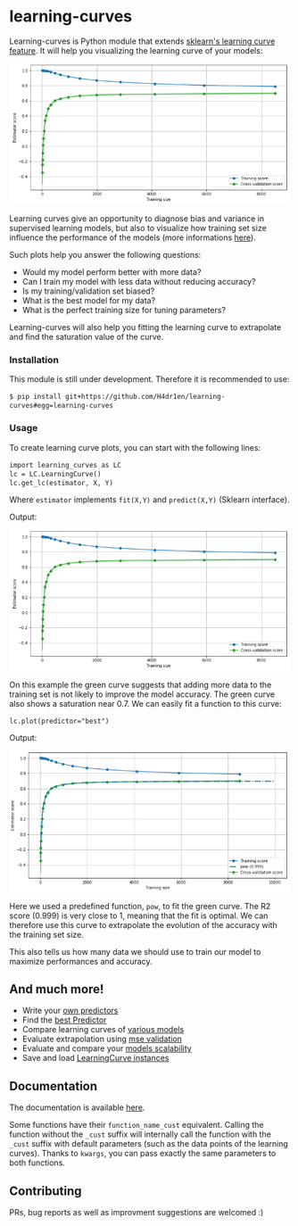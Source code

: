 # learning-curves

Learning-curves is Python module that extends [sklearn's learning curve feature](https://scikit-learn.org/stable/modules/generated/sklearn.model_selection.learning_curve.html). It will help you visualizing the learning curve of your models:

![alt text](https://github.com/H4dr1en/learning-curves/blob/master/images/learning_curve_no_fit.png)

Learning curves give an opportunity to diagnose bias and variance in supervised learning models, but also to visualize how training set size influence the performance of the models (more informations [here](https://www.dataquest.io/blog/learning-curves-machine-learning/)).

Such plots help you answer the following questions:
 - Would my model perform better with more data?
 - Can I train my model with less data without reducing accuracy?
 - Is my training/validation set biased?
 - What is the best model for my data?
 - What is the perfect training size for tuning parameters?
 
 Learning-curves will also help you fitting the learning curve to extrapolate and find the saturation value of the curve.

### Installation

This module is still under development. Therefore it is recommended to use:
```
$ pip install git+https://github.com/H4dr1en/learning-curves#egg=learning-curves
```

### Usage

To create learning curve plots, you can start with the following lines:

```
import learning_curves as LC
lc = LC.LearningCurve()
lc.get_lc(estimator, X, Y)
```
Where `estimator` implements `fit(X,Y)` and `predict(X,Y)` (Sklearn interface).

Output:

![alt text](https://github.com/H4dr1en/learning-curves/blob/master/images/learning_curve_no_fit.png)

On this example the green curve suggests that adding more data to the training set is not likely to improve the model accuracy. The green curve also shows a saturation near 0.7. We can easily fit a function to this curve:

```
lc.plot(predictor="best")
```
Output:

![alt text](https://github.com/H4dr1en/learning-curves/blob/master/images/learning_curve_simple.png)

Here we used a predefined function, `pow`, to fit the green curve. The R2 score (0.999) is very close to 1, meaning that the fit is optimal. We can therefore use this curve to extrapolate the evolution of the accuracy with the training set size.

This also tells us how many data we should use to train our model to maximize performances and accuracy.

## And much more!

- Write your [own predictors](https://h4dr1en.github.io/learning-curves/intro.html#custom-predictors)
- Find the [best Predictor](https://h4dr1en.github.io/learning-curves/intro.html#find-the-best-predictor)
- Compare learning curves of [various models](https://h4dr1en.github.io/learning-curves/intro.html#compare-learning-curves-of-various-models)
- Evaluate extrapolation using [mse validation](https://h4dr1en.github.io/learning-curves/intro.html#evaluate-extrapolation-using-mse-validation)
- Evaluate and compare your [models scalability](https://h4dr1en.github.io/learning-curves/intro.html#compare-the-models-performances)
- Save and load [LearningCurve instances](https://h4dr1en.github.io/learning-curves/intro.html#save-and-load-learningcurve-instances)

## Documentation

The documentation is available [here](https://h4dr1en.github.io/learning-curves/). 

Some functions have their `function_name_cust` equivalent. Calling the function without the `_cust` suffix will internally call the function with the `_cust` suffix with default parameters (such as the data points of the learning curves). Thanks to `kwargs`, you can pass exactly the same parameters to both functions.

## Contributing

PRs, bug reports as well as improvment suggestions are welcomed :)
